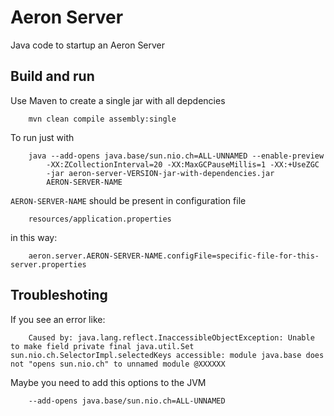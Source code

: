 # Aeron Server

Java code to startup an Aeron Server


## Build and run
Use Maven to create a single jar with all depdencies

        mvn clean compile assembly:single


To run just with

        java --add-opens java.base/sun.nio.ch=ALL-UNNAMED --enable-preview
            -XX:ZCollectionInterval=20 -XX:MaxGCPauseMillis=1 -XX:+UseZGC  
            -jar aeron-server-VERSION-jar-with-dependencies.jar 
            AERON-SERVER-NAME

`AERON-SERVER-NAME` should be present in configuration file

        resources/application.properties

in this way:

        aeron.server.AERON-SERVER-NAME.configFile=specific-file-for-this-server.properties



## Troubleshoting

If you see an error like:

        Caused by: java.lang.reflect.InaccessibleObjectException: Unable to make field private final java.util.Set sun.nio.ch.SelectorImpl.selectedKeys accessible: module java.base does not "opens sun.nio.ch" to unnamed module @XXXXXX

Maybe you need to add this options to the JVM

        --add-opens java.base/sun.nio.ch=ALL-UNNAMED


